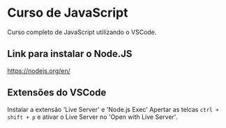 # Curso de JavaScript
Curso completo de JavaScript utilizando o VSCode.

## Link para instalar o Node.JS
https://nodejs.org/en/

## Extensões do VSCode
Instalar a extensão 'Live Server' e 'Node.js Exec'
Apertar as telcas `ctrl + shift + p` e ativar o Live Server no 'Open with Live Server'.
    